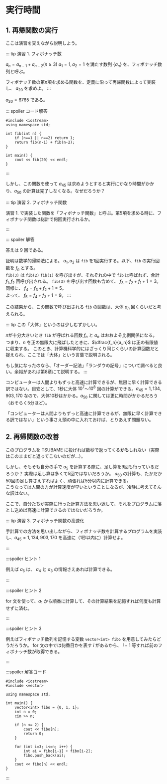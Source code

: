 # 実行時間

## 1. 再帰関数の実行

ここは演習を交えながら説明しよう。

::: tip 演習 1. フィボナッチ数

$a_n = a_{n-1} + a_{n-2} (n \geq 3)$
$a_1 = 1, a_2 = 1$
を満たす数列 $\{a_n\}$ を、フィボナッチ数列と呼ぶ。

フィボナッチ数の第$n$項を求める関数を、定義に沿って再帰関数によって実装し、 $a_{20}$ を求めよ。
:::

$a_{20} = 6765$ である。

::: spoiler コード解答

```cpp:line-numbers
#include <iostream>
using namespace std;

int fib(int n) {
    if (n==1 || n==2) return 1;
    return fib(n-1) + fib(n-2);
}

int main() {
    cout << fib(20) << endl;
}
```

:::

しかし、この関数を使って $a_{45}$ は求めようとすると実行にかなり時間がかかり、$a_{50}$ の計算は完了しなくなる。なぜだろうか？

::: tip 演習 2. フィボナッチ関数

演習 1. で実装した関数を「フィボナッチ関数」と呼ぶ。第$5$項を求める時に、フィボナッチ関数は総計で何回実行されるか。

:::

::: spoiler 解答

答えは 9 回である。

証明は数学的帰納法による。 $a_1, a_2$ は `fib` を1回実行する。以下、`fib` の実行回数を $f_n$ とする。  
`fib(3)` は `fib(2)` `fib(1)` を呼び出すが、それぞれの中で `fib` は呼ばれず、合計 $f_1, f_2$ 回呼び出される。
`fib(3)` を呼び出す回数も含めて、 $f_3 = f_2 + f_1 + 1 = 3$。  
同様に、 $f_4 = f_3 + f_2 + 1 = 5$。  
よって、 $f_5 = f_4 + f_3 + 1= 9$。
:::

この結果から、この関数で呼び出される `fib` の回数は、大体 $a_n$ 回くらいだと考えられる。

::: tip
この「大体」というのは少しむずかしい。

$n$が十分大きいとき `fib` が呼ばれる回数 $f_n$ と $a_n$ はおおよそ比例関係になる。
つまり、$n$ を正の無限大に飛ばしたときに、$\dfrac{f_n}{a_n}$ は正の有限値に収束する。
このとき、計算機科学的にはざっくり同じくらいの計算回数だと捉えられ、ここでは「大体」という言葉で説明される。

もし気になったのなら、「オーダー記法」「ランダウの記号」について調べると良い。余裕があれば第8章にて説明する。
:::

コンピューターは人間よりもずっと高速に計算できるが、無限に早く計算できる訳ではない。目安として、1秒に大体
$10^7$～$10^8$ 回の計算ができる。$a_{45}=1,134,903,170$ なので、大体10秒はかかる。$a_{50}$ に関しては更に時間がかかるだろう（おそらく5分ほど）。

「コンピューターは人間よりもずっと高速に計算できるが、無限に早く計算できる訳ではない」という事さえ頭の中に入れておけば、とりあえず問題ない。

## 2. 再帰関数の改善

このプログラムを TSUBAME に投げれば数秒で返ってくる**かも**しれない（実際はこのままだと返ってこないのだが…）。

しかし、そもそも自分の手で $a_5$ を計算する際に、足し算を9回も行っているだろうか？
実際は足し算は多くて5回ではないだろうか。
$a_{50}$ の計算も、たかだか50回の足し算さえすればよく、頑張れば5分以内に計算できる。  
こうなっては人間の方が計算速度が早いということになるが、冷静に考えてそんな訳はない。

ここで、自分たちが実際に行った計算方法を思い返して、それをプログラムに落とし込めば高速に計算できるのではないだろうか。

::: tip 演習 3. フィボナッチ関数の高速化

手計算での方法を思い出しながら、フィボナッチ数を計算するプログラムを実装し、$a_{45}=1,134,903,170$ を高速に（1秒以内に）計算せよ。

:::

:::spoiler ヒント 1

例えば $a_5$ は、 $a_4$ と $a_3$ の情報さえあれば計算できる。

:::

:::spoiler ヒント 2

for 文を使って、$a_1$ から順番に計算して、その計算結果を記憶すれば何度も計算せずに済む。

:::

:::spoiler ヒント 3

例えばフィボナッチ数列を記憶する変数 `vector<int> fibo` を用意してみたらどうだろうか。
for 文の中では何番目かを表す $i$ があるから、 $i-1$ 等すれば前のフィボナッチ数が取得できる。

:::

:::spoiler 解答コード

```cpp:line-numbers
#include <iostream>
#include <vector>

using namespace std;

int main() {
    vector<int> fibo = {0, 1, 1};
    int n = 0;
    cin >> n;
    
    if (n <= 2) {
        cout << fibo[n];
        return 0;
    }
    
    for (int i=3; i<=n; i++) {
        int ai = fibo[i-1] + fibo[i-2];
        fibo.push_back(ai);
    }
    cout << fibo[n] << endl;
}
```

:::